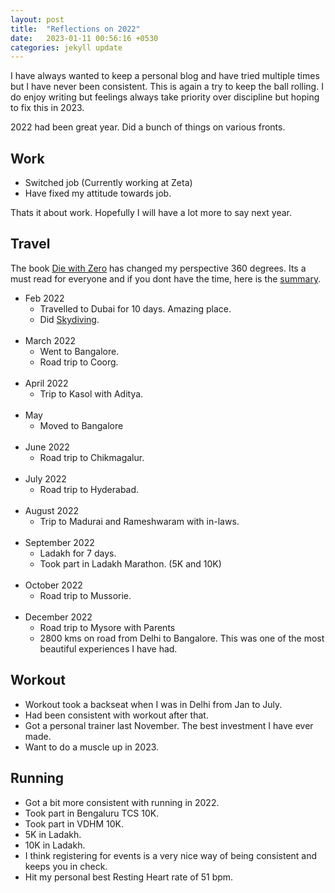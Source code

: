 ```yaml
---
layout: post
title:  "Reflections on 2022"
date:   2023-01-11 00:56:16 +0530
categories: jekyll update
---
```


I have always wanted to keep a personal blog and have tried multiple times but I have never been consistent. This is again a try to keep the ball rolling. I do enjoy writing but feelings always take priority over discipline but hoping to fix this in 2023. 

2022 had been great year. Did a bunch of things on various fronts. 

## Work 
- Switched job (Currently working at Zeta)
- Have fixed my attitude towards job. 

Thats it about work. Hopefully I will have a lot more to say next year. 

## Travel 
The book [Die with Zero][Die with Zero] has changed my perspective 360 degrees. Its a must read for everyone and if you dont have the time, here is the [summary][summary]. 
- Feb 2022
    - Travelled to Dubai for 10 days. Amazing place. 
    - Did [Skydiving][Skydiving].
<br/><br/>
- March 2022 
    - Went to Bangalore. 
    - Road trip to Coorg. 
<br/><br/>
- April 2022 
    - Trip to Kasol with Aditya.
<br/><br/>
- May 
    - Moved to Bangalore 
<br/><br/>
- June 2022
    - Road trip to Chikmagalur.
<br/><br/>
- July 2022
    - Road trip to Hyderabad. 
<br/><br/>
- August 2022
    - Trip to Madurai and Rameshwaram with in-laws. 
<br/><br/>
- September 2022
    - Ladakh for 7 days. 
    - Took part in Ladakh Marathon. (5K and 10K)
<br/><br/>
- October 2022
    - Road trip to Mussorie. 
<br/><br/>
- December 2022
    - Road trip to Mysore with Parents
    - 2800 kms on road from Delhi to Bangalore. This was one of the most beautiful experiences I have had. 


## Workout 
- Workout took a backseat when I was in Delhi from Jan to July. 
- Had been consistent with workout after that. 
- Got a personal trainer last November. The best investment I have ever made. 
- Want to do a muscle up in 2023. 

## Running 
- Got a bit more consistent with running in 2022. 
- Took part in Bengaluru TCS 10K. 
- Took part in VDHM 10K. 
- 5K in Ladakh.
- 10K in Ladakh.
- I think registering for events is a very nice way of being consistent and keeps you in check. 
- Hit my personal best Resting Heart rate of 51 bpm. 

    
[Die with Zero]: https://www.amazon.in/Die-Zero-Getting-Your-Money/dp/0358099765
[summary]: https://lalitdudheria.substack.com/p/i-want-to-die-with-zero
[Skydiving]: https://www.youtube.com/watch?v=x0um82uEMtU&ab_channel=LalitDudheria  